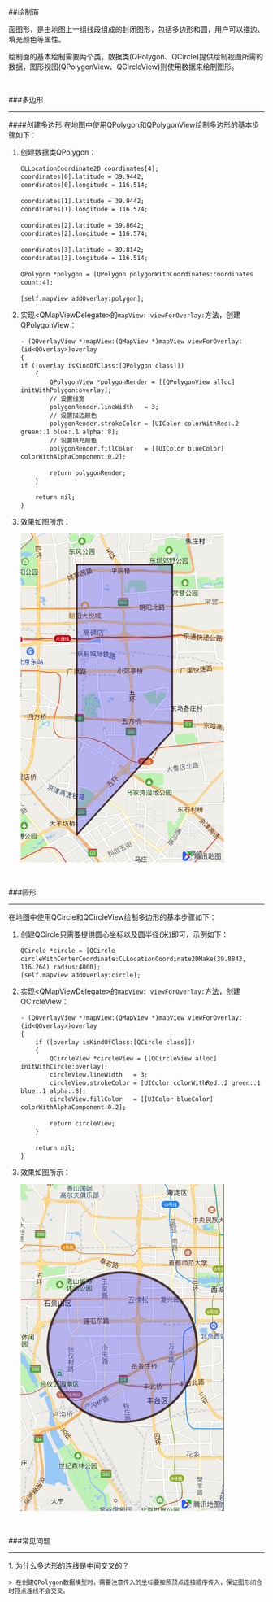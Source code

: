 ##绘制面

面图形，是由地图上一组线段组成的封闭图形，包括多边形和圆，用户可以描边、填充颜色等属性。

绘制面的基本绘制需要两个类，数据类(QPolygon、QCircle)提供绘制视图所需的数据，图形视图(QPolygonView、QCircleView)则使用数据来绘制图形。

<br>

###多边形
<hr>
####创建多边形
在地图中使用QPolygon和QPolygonView绘制多边形的基本步骤如下：

1. 创建数据类QPolygon：

	```objC
	CLLocationCoordinate2D coordinates[4];
	coordinates[0].latitude = 39.9442;
	coordinates[0].longitude = 116.514;
	    
	coordinates[1].latitude = 39.9442;
	coordinates[1].longitude = 116.574;
	    
	coordinates[2].latitude = 39.8642;
	coordinates[2].longitude = 116.574;
	    
	coordinates[3].latitude = 39.8142;
	coordinates[3].longitude = 116.514;
	
	QPolygon *polygon = [QPolygon polygonWithCoordinates:coordinates count:4];
	
	[self.mapView addOverlay:polygon];
	```
2. 实现&lt;QMapViewDelegate&gt;的`mapView: viewForOverlay:`方法，创建QPolygonView：

	```objC
	- (QOverlayView *)mapView:(QMapView *)mapView viewForOverlay:(id<QOverlay>)overlay
	{
	if ([overlay isKindOfClass:[QPolygon class]])
	    {
	        QPolygonView *polygonRender = [[QPolygonView alloc] initWithPolygon:overlay];
	        // 设置线宽
	        polygonRender.lineWidth   = 3;
	        // 设置描边颜色
	        polygonRender.strokeColor = [UIColor colorWithRed:.2 green:.1 blue:.1 alpha:.8];
	        // 设置填充颜色
	        polygonRender.fillColor   = [[UIColor blueColor] colorWithAlphaComponent:0.2];
	        
	        return polygonRender;
	    }
	    
	    return nil;
	}
	```

3. 效果如图所示：

	<img src="../images/overlay-polygon.png" width="400px"/>

<br>

###圆形
<hr>
在地图中使用QCircle和QCircleView绘制多边形的基本步骤如下：

1. 创建QCircle只需要提供圆心坐标以及圆半径(米)即可，示例如下：

	```objC
	QCircle *circle = [QCircle circleWithCenterCoordinate:CLLocationCoordinate2DMake(39.8842, 116.264) radius:4000];
	[self.mapView addOverlay:circle];
	```
2. 实现&lt;QMapViewDelegate&gt;的`mapView: viewForOverlay:`方法，创建QCircleView：

	```objC
	- (QOverlayView *)mapView:(QMapView *)mapView viewForOverlay:(id<QOverlay>)overlay
	{
	    if ([overlay isKindOfClass:[QCircle class]])
	    {
	        QCircleView *circleView = [[QCircleView alloc] initWithCircle:overlay];
	        circleView.lineWidth   = 3;
	        circleView.strokeColor = [UIColor colorWithRed:.2 green:.1 blue:.1 alpha:.8];
	        circleView.fillColor   = [[UIColor blueColor] colorWithAlphaComponent:0.2];
	        
	        return circleView;
	    }
	    
	    return nil;
	}
	```
3. 效果如图所示：

	<img src="../images/overlay-circle.png" width="400px"/>
	
<br>

###常见问题
<hr>
1. 为什么多边形的连线是中间交叉的？

	> 在创建QPolygon数据模型时，需要注意传入的坐标要按照顶点连接顺序传入，保证图形闭合时顶点连线不会交叉。